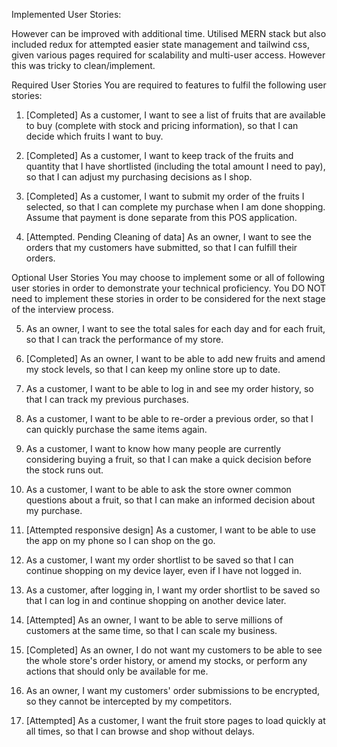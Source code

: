 Implemented User Stories:

However can be improved with additional time.
Utilised MERN stack but also included redux for attempted easier state management and tailwind css, given various pages required for scalability and multi-user access.
However this was tricky to clean/implement.


Required User Stories
You are required to features to fulfil the following user stories:

1. [Completed] As a customer, I want to see a list of fruits that are available to buy (complete with stock and pricing information), so that I can decide which fruits I want to buy.

2. [Completed] As a customer, I want to keep track of the fruits and quantity that I have shortlisted (including the total amount I need to pay), so that I can adjust my purchasing decisions as I shop.

3. [Completed] As a customer, I want to submit my order of the fruits I selected, so that I can complete my purchase when I am done shopping. Assume that payment is done separate from this POS application.

4. [Attempted. Pending Cleaning of data] As an owner, I want to see the orders that my customers have submitted, so that I can fulfill their orders.

Optional User Stories
You may choose to implement some or all of following user stories in order to demonstrate your technical proficiency. You DO NOT need to implement these stories in order to be considered for the next stage of the interview process.

5. As an owner, I want to see the total sales for each day and for each fruit, so that I can track the performance of my store.

6. [Completed] As an owner, I want to be able to add new fruits and amend my stock levels, so that I can keep my online store up to date.

7. As a customer, I want to be able to log in and see my order history, so that I can track my previous purchases.

8. As a customer, I want to be able to re-order a previous order, so that I can quickly purchase the same items again.

9. As a customer, I want to know how many people are currently considering buying a fruit, so that I can make a quick decision before the stock runs out.

10. As a customer, I want to be able to ask the store owner common questions about a fruit, so that I can make an informed decision about my purchase.

11. [Attempted responsive design] As a customer, I want to be able to use the app on my phone so I can shop on the go.

12. As a customer, I want my order shortlist to be saved so that I can continue shopping on my device layer, even if I have not logged in.

13. As a customer, after logging in, I want my order shortlist to be saved so that I can log in and continue shopping on another device later.

14. [Attempted] As an owner, I want to be able to serve millions of customers at the same time, so that I can scale my business.

15. [Completed] As an owner, I do not want my customers to be able to see the whole store's order history, or amend my stocks, or perform any actions that should only be available for me.

16. As an owner, I want my customers' order submissions to be encrypted, so they cannot be intercepted by my competitors.

17. [Attempted] As a customer, I want the fruit store pages to load quickly at all times, so that I can browse and shop without delays.